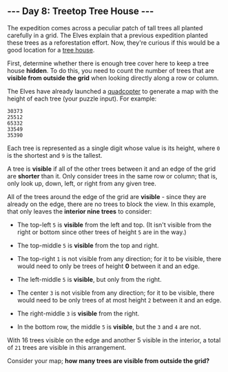 ## --- Day 8: Treetop Tree House ---
The expedition comes across a peculiar patch of tall trees all planted carefully in a grid. The Elves explain that a previous expedition planted these trees as a reforestation effort. Now, they're curious if this would be a good location for a [tree house](https://en.wikipedia.org/wiki/Tree_house).
 
First, determine whether there is enough tree cover here to keep a tree house **hidden**. To do this, you need to count the number of trees that are **visible from outside the grid** when looking directly along a row or column.
 
The Elves have already launched a [quadcopter](https://en.wikipedia.org/wiki/Quadcopter) to generate a map with the height of each tree (your puzzle input<!--- The Elves have already launched a quadcopter (your puzzle input). -->). For example:
 

```
30373
25512
65332
33549
35390
```

 
Each tree is represented as a single digit whose value is its height, where `0` is the shortest and `9` is the tallest.
 
A tree is **visible** if all of the other trees between it and an edge of the grid are **shorter** than it. Only consider trees in the same row or column; that is, only look up, down, left, or right from any given tree.
 
All of the trees around the edge of the grid are **visible** - since they are already on the edge, there are no trees to block the view. In this example, that only leaves the **interior nine trees** to consider:
 
 
- The top-left `5` is **visible** from the left and top. (It isn't visible from the right or bottom since other trees of height `5` are in the way.)
 
- The top-middle `5` is **visible** from the top and right.
 
- The top-right `1` is not visible from any direction; for it to be visible, there would need to only be trees of height **0** between it and an edge.
 
- The left-middle `5` is **visible**, but only from the right.
 
- The center `3` is not visible from any direction; for it to be visible, there would need to be only trees of at most height `2` between it and an edge.
 
- The right-middle `3` is **visible** from the right.
 
- In the bottom row, the middle `5` is **visible**, but the `3` and `4` are not.
 
 
With 16 trees visible on the edge and another 5 visible in the interior, a total of `21` trees are visible in this arrangement.
 
Consider your map; **how many trees are visible from outside the grid?**
 
